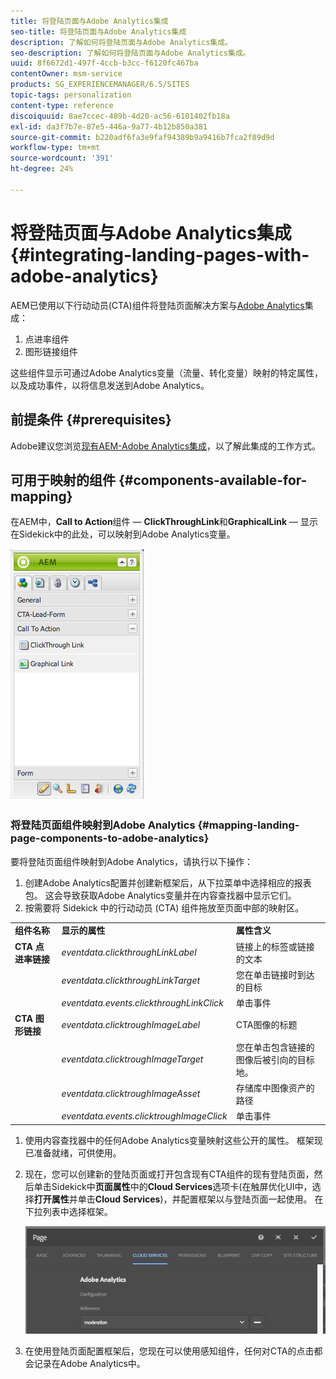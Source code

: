 ```yaml
---
title: 将登陆页面与Adobe Analytics集成
seo-title: 将登陆页面与Adobe Analytics集成
description: 了解如何将登陆页面与Adobe Analytics集成。
seo-description: 了解如何将登陆页面与Adobe Analytics集成。
uuid: 8f6672d1-497f-4ccb-b3cc-f6120fc467ba
contentOwner: msm-service
products: SG_EXPERIENCEMANAGER/6.5/SITES
topic-tags: personalization
content-type: reference
discoiquuid: 8ae7ccec-489b-4d20-ac56-6101402fb18a
exl-id: da3f7b7e-87e5-446a-9a77-4b12b850a381
source-git-commit: b220adf6fa3e9faf94389b9a9416b7fca2f89d9d
workflow-type: tm+mt
source-wordcount: '391'
ht-degree: 24%

---
```


# 将登陆页面与Adobe Analytics集成{#integrating-landing-pages-with-adobe-analytics}

AEM已使用以下行动动员(CTA)组件将登陆页面解决方案与[Adobe Analytics](https://www.omniture.com/en/products/analytics/sitecatalyst)集成：

1. 点进率组件
1. 图形链接组件

这些组件显示可通过Adobe Analytics变量（流量、转化变量）映射的特定属性，以及成功事件，以将信息发送到Adobe Analytics。

## 前提条件 {#prerequisites}

Adobe建议您浏览[现有AEM-Adobe Analytics集成](/help/sites-administering/adobeanalytics.md)，以了解此集成的工作方式。

## 可用于映射的组件 {#components-available-for-mapping}

在AEM中，**Call to Action**&#x200B;组件 — **ClickThroughLink**&#x200B;和&#x200B;**GraphicalLink** — 显示在Sidekick中的此处，可以映射到Adobe Analytics变量。

![chlimage_1-21](assets/chlimage_1-21a.jpeg)

### 将登陆页面组件映射到Adobe Analytics {#mapping-landing-page-components-to-adobe-analytics}

要将登陆页面组件映射到Adobe Analytics，请执行以下操作：

1. 创建Adobe Analytics配置并创建新框架后，从下拉菜单中选择相应的报表包。 这会导致获取Adobe Analytics变量并在内容查找器中显示它们。
1. 按需要将 Sidekick 中的行动动员 (CTA) 组件拖放至页面中部的映射区。

<table>
 <tbody>
  <tr>
   <td><strong>组件名称</strong></td>
   <td><strong>显示的属性</strong></td>
   <td><strong>属性含义</strong></td>
  </tr>
  <tr>
   <td><strong>CTA 点进率链接</strong></td>
   <td><i>eventdata.clickthroughLinkLabel</i> <br /> </td>
   <td>链接上的标签或链接的文本 </td>
  </tr>
  <tr>
   <td><br type="_moz" /> </td>
   <td><i>eventdata.clickthroughLinkTarget</i> <br /> </td>
   <td>您在单击链接时到达的目标 </td>
  </tr>
  <tr>
   <td><br type="_moz" /> </td>
   <td><i>eventdata.events.clickthroughLinkClick</i> <br /> </td>
   <td>单击事件 </td>
  </tr>
  <tr>
   <td><strong>CTA 图形链接</strong></td>
   <td><i>eventdata.clicktroughImageLabel</i> <br /> </td>
   <td>CTA图像的标题 </td>
  </tr>
  <tr>
   <td><br type="_moz" /> </td>
   <td><i>eventdata.clicktroughImageTarget</i> <br /> </td>
   <td>您在单击包含链接的图像后被引向的目标地。</td>
  </tr>
  <tr>
   <td><br type="_moz" /> </td>
   <td><i>eventdata.clicktroughImageAsset</i> <br /> </td>
   <td>存储库中图像资产的路径 </td>
  </tr>
  <tr>
   <td><br type="_moz" /> </td>
   <td><i>eventdata.events.clicktroughImageClick</i> <br /> </td>
   <td>单击事件</td>
  </tr>
 </tbody>
</table>

1. 使用内容查找器中的任何Adobe Analytics变量映射这些公开的属性。 框架现已准备就绪，可供使用。
1. 现在，您可以创建新的登陆页面或打开包含现有CTA组件的现有登陆页面，然后单击Sidekick中&#x200B;**页面属性**&#x200B;中的&#x200B;**Cloud Services**&#x200B;选项卡(在触屏优化UI中，选择&#x200B;**打开属性**&#x200B;并单击&#x200B;**Cloud Services**)，并配置框架以与登陆页面一起使用。 在下拉列表中选择框架。

   ![chlimage_1-25](assets/chlimage_1-25a.png)

1. 在使用登陆页面配置框架后，您现在可以使用感知组件，任何对CTA的点击都会记录在Adobe Analytics中。
